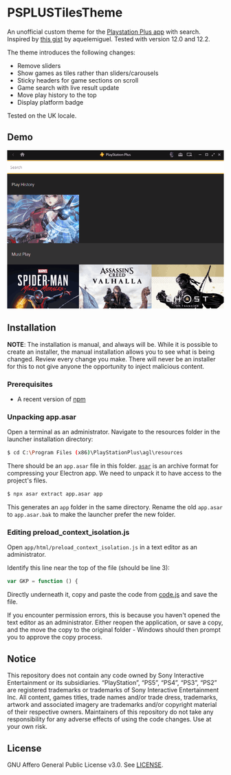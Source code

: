 # PSPLUSTilesTheme
An unofficial custom theme for the [Playstation Plus app](https://www.playstation.com/en-gb/support/subscriptions/ps-plus-pc/) with search. Inspired by [this gist](https://gist.github.com/aquelemiguel/170eadf2883d783b24236d249ab28fb9) by aquelemiguel. Tested with version 12.0 and 12.2.

The theme introduces the following changes:
* Remove sliders
* Show games as tiles rather than sliders/carousels
* Sticky headers for game sections on scroll
* Game search with live result update
* Move play history to the top
* Display platform badge

Tested on the UK locale.

## Demo

![alt text](pspdemo.gif)

## Installation
**NOTE**: The installation is manual, and always will be. While it is possible to create an installer, the manual installation allows you to see what is being changed.
Review every change you make. There will never be an installer for this to not give anyone the opportunity to inject malicious content.

### Prerequisites
* A recent version of [npm](https://www.npmjs.com/) 

### Unpacking app.asar
Open a terminal as an administrator. Navigate to the resources folder in the launcher installation directory:

```bash
$ cd C:\Program Files (x86)\PlayStationPlus\agl\resources
```

There should be an `app.asar` file in this folder. [`asar`](https://github.com/electron/asar) is an archive format for compressing your Electron app. We need to unpack it to have access to the project's files.

```bash
$ npx asar extract app.asar app
```

This generates an `app` folder in the same directory. Rename the old `app.asar` to `app.asar.bak` to make the launcher prefer the new folder.

### Editing preload_context_isolation.js
Open `app/html/preload_context_isolation.js` in a text editor as an administrator.

Identify this line near the top of the file (should be line 3):
```js
var GKP = function () {
```

Directly underneath it, copy and paste the code from [code.js](code.js) and save the file.

If you encounter permission errors, this is because you haven't opened the text editor as an administrator. Either reopen the application, or save a copy, and the move the copy to the original folder - Windows should then prompt you to approve the copy process.

## Notice
This repository does not contain any code owned by Sony Interactive Entertainment or its subsidiaries.
“PlayStation”, “PS5”, “PS4”, “PS3”, “PS2” are registered trademarks or trademarks of Sony Interactive Entertainment Inc.
All content, games titles, trade names and/or trade dress, trademarks, artwork and associated imagery are trademarks and/or copyright material of their respective owners.
Maintainers of this repository do not take any responsibility for any adverse effects of using the code changes. Use at your own risk.

## License
GNU Affero General Public License v3.0. See [LICENSE](LICENSE).
